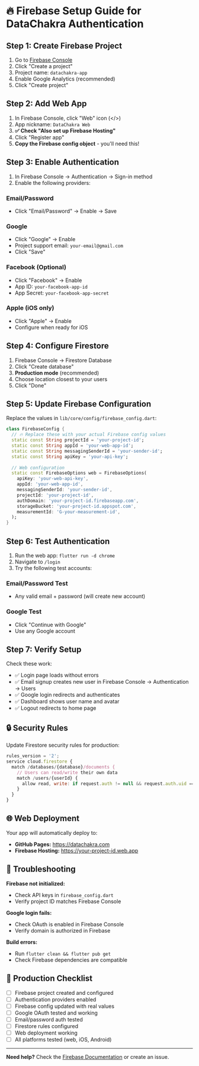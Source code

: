 # 🔥 Firebase Setup Guide for DataChakra Authentication

## Step 1: Create Firebase Project

1. Go to [Firebase Console](https://console.firebase.google.com/)
2. Click "Create a project"
3. Project name: `datachakra-app`
4. Enable Google Analytics (recommended)
5. Click "Create project"

## Step 2: Add Web App

1. In Firebase Console, click "Web" icon (</>) 
2. App nickname: `DataChakra Web`
3. **✅ Check "Also set up Firebase Hosting"**
4. Click "Register app"
5. **Copy the Firebase config object** - you'll need this!

## Step 3: Enable Authentication

1. In Firebase Console → Authentication → Sign-in method
2. Enable the following providers:

### Email/Password
- Click "Email/Password" → Enable → Save

### Google
- Click "Google" → Enable 
- Project support email: `your-email@gmail.com`
- Click "Save"

### Facebook (Optional)
- Click "Facebook" → Enable
- App ID: `your-facebook-app-id`
- App Secret: `your-facebook-app-secret`

### Apple (iOS only)
- Click "Apple" → Enable
- Configure when ready for iOS

## Step 4: Configure Firestore

1. Firebase Console → Firestore Database
2. Click "Create database"
3. **Production mode** (recommended)
4. Choose location closest to your users
5. Click "Done"

## Step 5: Update Firebase Configuration

Replace the values in `lib/core/config/firebase_config.dart`:

```dart
class FirebaseConfig {
  // 🔥 Replace these with your actual Firebase config values
  static const String projectId = 'your-project-id';
  static const String appId = 'your-web-app-id';
  static const String messagingSenderId = 'your-sender-id';
  static const String apiKey = 'your-api-key';
  
  // Web configuration
  static const FirebaseOptions web = FirebaseOptions(
    apiKey: 'your-web-api-key',
    appId: 'your-web-app-id', 
    messagingSenderId: 'your-sender-id',
    projectId: 'your-project-id',
    authDomain: 'your-project-id.firebaseapp.com',
    storageBucket: 'your-project-id.appspot.com',
    measurementId: 'G-your-measurement-id',
  );
}
```

## Step 6: Test Authentication

1. Run the web app: `flutter run -d chrome`
2. Navigate to `/login`
3. Try the following test accounts:

### Email/Password Test
- Any valid email + password (will create new account)

### Google Test  
- Click "Continue with Google"
- Use any Google account

## Step 7: Verify Setup

Check these work:
- ✅ Login page loads without errors
- ✅ Email signup creates new user in Firebase Console → Authentication → Users
- ✅ Google login redirects and authenticates
- ✅ Dashboard shows user name and avatar
- ✅ Logout redirects to home page

## 🔒 Security Rules

Update Firestore security rules for production:

```javascript
rules_version = '2';
service cloud.firestore {
  match /databases/{database}/documents {
    // Users can read/write their own data
    match /users/{userId} {
      allow read, write: if request.auth != null && request.auth.uid == userId;
    }
  }
}
```

## 🌐 Web Deployment  

Your app will automatically deploy to:
- **GitHub Pages:** https://datachakra.com
- **Firebase Hosting:** https://your-project-id.web.app

## 🐛 Troubleshooting

**Firebase not initialized:**
- Check API keys in `firebase_config.dart`
- Verify project ID matches Firebase Console

**Google login fails:**
- Check OAuth is enabled in Firebase Console
- Verify domain is authorized in Firebase

**Build errors:**
- Run `flutter clean && flutter pub get`
- Check Firebase dependencies are compatible

## 🎯 Production Checklist

- [ ] Firebase project created and configured
- [ ] Authentication providers enabled  
- [ ] Firebase config updated with real values
- [ ] Google OAuth tested and working
- [ ] Email/password auth tested
- [ ] Firestore rules configured
- [ ] Web deployment working
- [ ] All platforms tested (web, iOS, Android)

---

**Need help?** Check the [Firebase Documentation](https://firebase.google.com/docs/web/setup) or create an issue.